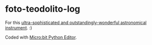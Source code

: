 # foto-teodolito-log

For this [ultra-sophisticated and outstandingly-wonderful astronomical instrument](https://github.com/lopezsolerluis/foto-teodolito). :)

Coded with [Micro:bit Python Editor](https://python.microbit.org/v/3/).
